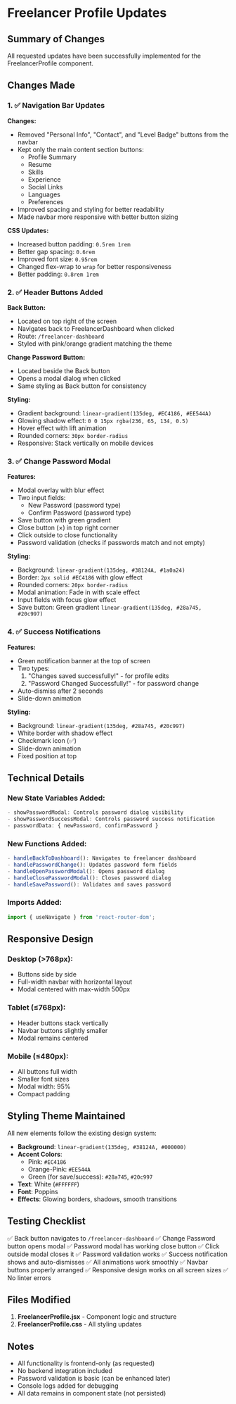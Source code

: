 # Freelancer Profile Updates

## Summary of Changes

All requested updates have been successfully implemented for the FreelancerProfile component.

## Changes Made

### 1. ✅ Navigation Bar Updates
**Changes:**
- Removed "Personal Info", "Contact", and "Level Badge" buttons from the navbar
- Kept only the main content section buttons:
  - Profile Summary
  - Resume
  - Skills
  - Experience
  - Social Links
  - Languages
  - Preferences
- Improved spacing and styling for better readability
- Made navbar more responsive with better button sizing

**CSS Updates:**
- Increased button padding: `0.5rem 1rem`
- Better gap spacing: `0.6rem`
- Improved font size: `0.95rem`
- Changed flex-wrap to `wrap` for better responsiveness
- Better padding: `0.8rem 1rem`

### 2. ✅ Header Buttons Added

**Back Button:**
- Located on top right of the screen
- Navigates back to FreelancerDashboard when clicked
- Route: `/freelancer-dashboard`
- Styled with pink/orange gradient matching the theme

**Change Password Button:**
- Located beside the Back button
- Opens a modal dialog when clicked
- Same styling as Back button for consistency

**Styling:**
- Gradient background: `linear-gradient(135deg, #EC4186, #EE544A)`
- Glowing shadow effect: `0 0 15px rgba(236, 65, 134, 0.5)`
- Hover effect with lift animation
- Rounded corners: `30px border-radius`
- Responsive: Stack vertically on mobile devices

### 3. ✅ Change Password Modal

**Features:**
- Modal overlay with blur effect
- Two input fields:
  - New Password (password type)
  - Confirm Password (password type)
- Save button with green gradient
- Close button (×) in top right corner
- Click outside to close functionality
- Password validation (checks if passwords match and not empty)

**Styling:**
- Background: `linear-gradient(135deg, #38124A, #1a0a24)`
- Border: `2px solid #EC4186` with glow effect
- Rounded corners: `20px border-radius`
- Modal animation: Fade in with scale effect
- Input fields with focus glow effect
- Save button: Green gradient `linear-gradient(135deg, #28a745, #20c997)`

### 4. ✅ Success Notifications

**Features:**
- Green notification banner at the top of screen
- Two types:
  1. "Changes saved successfully!" - for profile edits
  2. "Password Changed Successfully!" - for password change
- Auto-dismiss after 2 seconds
- Slide-down animation

**Styling:**
- Background: `linear-gradient(135deg, #28a745, #20c997)`
- White border with shadow effect
- Checkmark icon (✅)
- Slide-down animation
- Fixed position at top

## Technical Details

### New State Variables Added:
```javascript
- showPasswordModal: Controls password dialog visibility
- showPasswordSuccessModal: Controls password success notification
- passwordData: { newPassword, confirmPassword }
```

### New Functions Added:
```javascript
- handleBackToDashboard(): Navigates to freelancer dashboard
- handlePasswordChange(): Updates password form fields
- handleOpenPasswordModal(): Opens password dialog
- handleClosePasswordModal(): Closes password dialog
- handleSavePassword(): Validates and saves password
```

### Imports Added:
```javascript
import { useNavigate } from 'react-router-dom';
```

## Responsive Design

### Desktop (>768px):
- Buttons side by side
- Full-width navbar with horizontal layout
- Modal centered with max-width 500px

### Tablet (≤768px):
- Header buttons stack vertically
- Navbar buttons slightly smaller
- Modal remains centered

### Mobile (≤480px):
- All buttons full width
- Smaller font sizes
- Modal width: 95%
- Compact padding

## Styling Theme Maintained

All new elements follow the existing design system:
- **Background**: `linear-gradient(135deg, #38124A, #000000)`
- **Accent Colors**: 
  - Pink: `#EC4186`
  - Orange-Pink: `#EE544A`
  - Green (for save/success): `#28a745`, `#20c997`
- **Text**: White (`#FFFFFF`)
- **Font**: Poppins
- **Effects**: Glowing borders, shadows, smooth transitions

## Testing Checklist

✅ Back button navigates to `/freelancer-dashboard`
✅ Change Password button opens modal
✅ Password modal has working close button
✅ Click outside modal closes it
✅ Password validation works
✅ Success notification shows and auto-dismisses
✅ All animations work smoothly
✅ Navbar buttons properly arranged
✅ Responsive design works on all screen sizes
✅ No linter errors

## Files Modified

1. **FreelancerProfile.jsx** - Component logic and structure
2. **FreelancerProfile.css** - All styling updates

## Notes

- All functionality is frontend-only (as requested)
- No backend integration included
- Password validation is basic (can be enhanced later)
- Console logs added for debugging
- All data remains in component state (not persisted)

